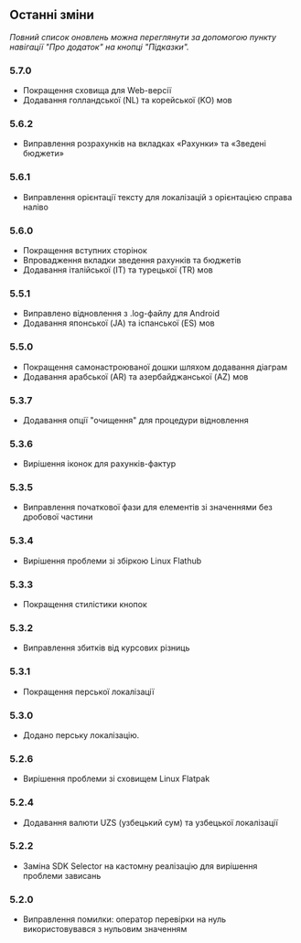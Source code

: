 ## Останні зміни

_Повний список оновлень можна переглянути за допомогою пункту навігації "Про додаток" на кнопці "Підказки"._

### 5.7.0
- Покращення сховища для Web-версії
- Додавання голландської (NL) та корейської (KO) мов

### 5.6.2
- Виправлення розрахунків на вкладках «Рахунки» та «Зведені бюджети»

### 5.6.1
- Виправлення орієнтації тексту для локалізацій з орієнтацією справа наліво

### 5.6.0
- Покращення вступних сторінок
- Впровадження вкладки зведення рахунків та бюджетів
- Додавання італійської (IT) та турецької (TR) мов

### 5.5.1
- Виправлено відновлення з .log-файлу для Android
- Додавання японської (JA) та іспанської (ES) мов

### 5.5.0
- Покращення самонастроюваної дошки шляхом додавання діаграм
- Додавання арабської (AR) та азербайджанської (AZ) мов

### 5.3.7
- Додавання опції "очищення" для процедури відновлення  

### 5.3.6
- Вирішення іконок для рахунків-фактур

### 5.3.5
- Виправлення початкової фази для елементів зі значеннями без дробової частини

### 5.3.4
- Вирішення проблеми зі збіркою Linux Flathub

### 5.3.3
- Покращення стилістики кнопок

### 5.3.2
- Виправлення збитків від курсових різниць

### 5.3.1
- Покращення перської локалізації

### 5.3.0
- Додано перську локалізацію. 

### 5.2.6
- Вирішення проблеми зі сховищем Linux Flatpak

### 5.2.4
- Додавання валюти UZS (узбецький сум) та узбецької локалізації

### 5.2.2
- Заміна SDK Selector на кастомну реалізацію для вирішення проблеми зависань

### 5.2.0
- Виправлення помилки: оператор перевірки на нуль використовувався з нульовим значенням
